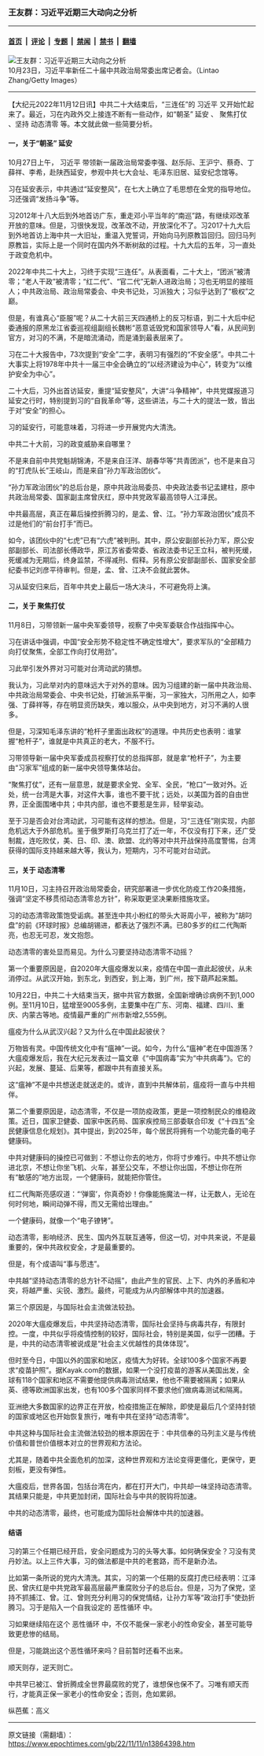 ### 王友群：习近平近期三大动向之分析

---

#### [首页](../../../..?n13864398) &nbsp;|&nbsp; [评论](../../../../../epoch-comment?n13864398) &nbsp;|&nbsp; [专题](../../../../../epoch-special?n13864398) &nbsp;|&nbsp; [禁闻](../../../../../epoch-news?n13864398) &nbsp;|&nbsp; [禁书](../../../../../books?n13864398) &nbsp;|&nbsp; [翻墙](https://github.com/gfw-breaker/nogfw/blob/master/README.md?n13864398)


<div><img alt="王友群：习近平近期三大动向之分析" class="attachment-djy_600_400 size-djy_600_400 wp-post-image" src="https://i.epochtimes.com/assets/uploads/2022/11/id13864400-aa7f75214ba41ac8f0664f3cdf6deede@1200x1200-600x400.jpg"/>
<div class="caption">
 10月23日，习近平率新任二十届中共政治局常委出席记者会。（Lintao Zhang/Getty Images）
</div></div><hr/><div class="post_content" id="artbody" itemprop="articleBody">
 <!-- article content begin -->
 <p>
  【大纪元2022年11月12日讯】中共二十大结束后，“三连任”的
  <ok href="https://www.epochtimes.com/gb/tag/%E4%B9%A0%E8%BF%91%E5%B9%B3.html">
   习近平
  </ok>
  又开始忙起来了。最近，习在内政外交上接连不断有一些动作，如“朝圣”
  <ok href="https://www.epochtimes.com/gb/tag/%E5%BB%B6%E5%AE%89.html">
   延安
  </ok>
  、
  <ok href="https://www.epochtimes.com/gb/tag/%E8%81%9A%E7%84%A6%E6%89%93%E4%BB%97.html">
   聚焦打仗
  </ok>
  、坚持
  <ok href="https://www.epochtimes.com/gb/tag/%E5%8A%A8%E6%80%81%E6%B8%85%E9%9B%B6.html">
   动态清零
  </ok>
  等。本文就此做一些简要分析。
 </p>
 <h4 style="font-weight: 400;">
  <strong>
   一，关于“朝圣”
   <ok href="https://www.epochtimes.com/gb/tag/%E5%BB%B6%E5%AE%89.html">
    延安
   </ok>
  </strong>
 </h4>
 <p style="font-weight: 400;">
  10月27日上午，
  <ok href="https://www.epochtimes.com/gb/tag/%E4%B9%A0%E8%BF%91%E5%B9%B3.html">
   习近平
  </ok>
  带领新一届政治局常委李强、赵乐际、王沪宁、蔡奇、丁薛祥、李希，赴陕西延安，参观中共七大会址、毛泽东旧居、延安纪念馆等。
 </p>
 <p style="font-weight: 400;">
  习在延安表示，中共通过“延安整风”，在七大上确立了毛思想在全党的指导地位。习还强调“发扬斗争”等。
 </p>
 <p style="font-weight: 400;">
  习2012年十八大后到外地首访广东，重走邓小平当年的“南巡”路，有继续邓改革开放的意味。但是，习很快发现，改革改不动，开放深化不了。习2017十九大后到外地首访上海中共一大旧址，重温入党誓词，开始向马列原教旨回归。回归马列原教旨，实际上是一个同时在国内外不断树敌的过程。十九大后的五年，习一直处于政变危机中。
 </p>
 <p style="font-weight: 400;">
  2022年中共二十大上，习终于实现“三连任”。从表面看，二十大上，“团派”被清零；“老人干政”被清零；“红二代”、“官二代”无新人进政治局；习也无明显的接班人；中共政治局、政治局常委会、中央书记处，习派独大；习似乎达到了“极权”之巅。
 </p>
 <p style="font-weight: 400;">
  但是，有谁真心“臣服”呢？从二十大前三天四通桥上的反习标语，到二十大后中纪委通报的原黑龙江省委巡视组副组长魏彬“恶意诋毁党和国家领导人”看，从民间到官方，对习的不满，不是暗流涌动，而是涌到最表层来了。
 </p>
 <p style="font-weight: 400;">
  习在二十大报告中，73次提到“安全”二字，表明习有强烈的“不安全感”。中共二十大事实上将1978年中共十一届三中全会确立的“以经济建设为中心”，转变为“以维护安全为中心”。
 </p>
 <p style="font-weight: 400;">
  二十大后，习外出首访延安，重提“延安整风”，大讲“斗争精神”，中共党媒报道习延安之行时，特别提到习的“自我革命”等，这些讲法，与二十大的提法一致，皆出于对“安全”的担心。
 </p>
 <p style="font-weight: 400;">
  习的延安行，可能意味着，习将进一步开展党内大清洗。
 </p>
 <p style="font-weight: 400;">
  中共二十大前，习的政变威胁来自哪里？
 </p>
 <p style="font-weight: 400;">
  不是来自前中共党魁胡锦涛，不是来自汪洋、胡春华等“共青团派”，也不是来自习的“打虎队长”王岐山，而是来自“孙力军政治团伙”。
 </p>
 <p style="font-weight: 400;">
  “孙力军政治团伙”的总后台是，原中共政治局委员、中央政法委书记孟建柱，原中共政治局常委、国家副主席曾庆红，原中共党政军最高领导人江泽民。
 </p>
 <p style="font-weight: 400;">
  中共最高层，真正在幕后操控折腾习的，是孟、曾、江。“孙力军政治团伙”成员不过是他们的“前台打手”而已。
 </p>
 <p style="font-weight: 400;">
  如今，该团伙中的“七虎”已有“六虎”被判刑。其中，原公安副部长孙力军，原公安部副部长、司法部长傅政华，原江苏省委常委、省政法委书记王立科，被判死缓，死缓减为无期后，终身监禁，不得减刑、假释。另有原公安部副部长、国家安全部纪委书记刘彦平待审判。但是，孟、曾、江决不会就此罢休。
 </p>
 <p style="font-weight: 400;">
  习从延安归来后，百年中共史上最后一场大决斗，不可避免将上演。
 </p>
 <h4 style="font-weight: 400;">
  <strong>
   二，关于
   <ok href="https://www.epochtimes.com/gb/tag/%E8%81%9A%E7%84%A6%E6%89%93%E4%BB%97.html">
    聚焦打仗
   </ok>
  </strong>
 </h4>
 <p style="font-weight: 400;">
  11月8日，习带领新一届中央军委领导，视察了中央军委联合作战指挥中心。
 </p>
 <p style="font-weight: 400;">
  习在讲话中强调，中国“安全形势不稳定性不确定性增大”，要求军队的“全部精力向打仗聚焦，全部工作向打仗用劲”。
 </p>
 <p style="font-weight: 400;">
  习此举引发外界对习可能对台湾动武的猜想。
 </p>
 <p style="font-weight: 400;">
  我认为，习此举对内的意味远大于对外的意味。因为习组建的新一届中共政治局、中共政治局常委会、中央书记处，打破派系平衡，习一家独大，习所用之人，如李强、丁薛祥等，存在明显资历缺失，难以服众，从中央到地方，对习不满的人很多。
 </p>
 <p style="font-weight: 400;">
  但是，习深知毛泽东讲的“枪杆子里面出政权”的道理。中共历史也表明：谁掌握“枪杆子”，谁就是中共真正的老大，不服不行。
 </p>
 <p style="font-weight: 400;">
  习带领导新一届中央军委成员视察打仗的总指挥部，就是拿“枪杆子”，为主要由“习家军”组成的新一届中央领导集体站台。
 </p>
 <p style="font-weight: 400;">
  “聚焦打仗”，还有一层意思，就是要求全党、全军、全民，“枪口”一致对外。近处，统一台湾是大事，对这件大事，谁也不要干扰；远处，以美国为首的自由世界，正全面围堵中共；中共内部，谁也不要惹是生非，轻举妄动。
 </p>
 <p style="font-weight: 400;">
  至于习是否会对台湾动武，习可能有这样的想法。但是，习“三连任”刚实现，内部危机远大于外部危机。鉴于俄罗斯打乌克兰打了近一年，不仅没有打下来，还广受制裁，连吃败仗，美、日、印、澳、欧盟、北约等对中共开战保持高度警惕，台湾获得的国际支持越来越大等，我认为，短期内，习不可能对台动武。
 </p>
 <h4 style="font-weight: 400;">
  <strong>
   三，关于
   <ok href="https://www.epochtimes.com/gb/tag/%E5%8A%A8%E6%80%81%E6%B8%85%E9%9B%B6.html">
    动态清零
   </ok>
  </strong>
 </h4>
 <p style="font-weight: 400;">
  11月10日，习主持召开政治局常委会，研究部署进一步优化防疫工作20条措施，强调“坚定不移贯彻动态清零总方针”，称采取更坚决果断措施攻坚。
 </p>
 <p style="font-weight: 400;">
  习的动态清零政策饱受诟病。甚至连中共小粉红的带头大哥周小平，被称为“胡叼盘”的前《环球时报》总编胡锡进，都表达了强烈不满。已80多岁的红二代陶斯亮，也忍无可忍，发文抱怨。
 </p>
 <p style="font-weight: 400;">
  动态清零的害处显而易见。为什么习要坚持动态清零不动摇？
 </p>
 <p style="font-weight: 400;">
  第一个重要原因是，自2020年大瘟疫爆发以来，疫情在中国一直此起彼伏，从未消停过。从武汉开始，到东北，到西安，到上海，到广州，按下葫芦起来瓢。
 </p>
 <p style="font-weight: 400;">
  10月22日，中共二十大结束当天，据中共官方数据，全国新增确诊病例不到1,000例。至11月10日，猛增至9005多例，主要集中在广东、河南、福建、四川、重庆、内蒙古等地。疫情最严重的广州市新增2,555例。
 </p>
 <p style="font-weight: 400;">
  瘟疫为什么从武汉兴起？又为什么在中国此起彼伏？
 </p>
 <p style="font-weight: 400;">
  万物皆有灵。中国传统文化中有“瘟神”一说。如今，为什么“瘟神”老在中国游荡？大瘟疫爆发后，我在大纪元发表过一篇文章《“中国病毒”实为“中共病毒”》。它的兴起，发展、蔓延、后果等，都跟中共有直接关系。
 </p>
 <p style="font-weight: 400;">
  这“瘟神”不是中共想送走就送走的。或许，直到中共解体前，瘟疫将一直与中共相伴。
 </p>
 <p style="font-weight: 400;">
  第二个重要原因是，动态清零，不仅是一项防疫政策，更是一项控制民众的维稳政策。近日，国家卫健委、国家中医药局、国家疾控局三部委联合印发《“十四五”全民健康信息化规划》。其中提出，到2025年，每个居民将拥有一个功能完备的电子健康码。
 </p>
 <p style="font-weight: 400;">
  中共对健康码的操控已可做到：不想让你去的地方，你将寸步难行。中共不想让你进北京，不想让你坐飞机、火车，甚至公交车，不想让你出国，不想让你在所有“敏感的”地方出现，一个健康码，就能把你管住。
 </p>
 <p style="font-weight: 400;">
  红二代陶斯亮感叹道：“‘弹窗’，你真奇妙！你像能施魔法一样，让无数人，无论在何时何地，瞬间动弹不得，而又无需给出理由。”
 </p>
 <p style="font-weight: 400;">
  一个健康码，就像一个“电子镣铐”。
 </p>
 <p style="font-weight: 400;">
  动态清零，影响经济、民生、国内外互联互通等，但这一切，对中共来说，不是最重要的，保中共政权安全，才是最重要的。
 </p>
 <p style="font-weight: 400;">
  但是，有个成语叫“事与愿违”。
 </p>
 <p style="font-weight: 400;">
  中共越“坚持动态清零的总方针不动摇”，由此产生的官民、上下、内外的矛盾和冲突，将越严重、尖锐、激烈。最终，可能成为从内部解体中共的加速器。
 </p>
 <p style="font-weight: 400;">
  第三个原因是，与国际社会主流做法较劲。
 </p>
 <p style="font-weight: 400;">
  2020年大瘟疫爆发后，中共坚持动态清零，国际社会坚持与病毒共存，有限封控。一度，中共似乎将疫情控制的较好，国际社会，特别是美国，似乎一团糟。于是，中共的动态清零被说成是“社会主义优越性的具体体现”。
 </p>
 <p style="font-weight: 400;">
  但时至今日，中国以外的国家和地区，疫情大为好转。全球100多个国家不再要求“疫苗护照”。据Kayak.com的数据，如果一个没打疫苗的游客从美国出发，全球有118个国家和地区不需要他提供病毒测试结果，他也不需要被隔离；如果从英、德等欧洲国家出发，也有100多个国家同样不要求他们做病毒测试和隔离。
 </p>
 <p style="font-weight: 400;">
  亚洲绝大多数国家的边界正在开放，检疫措施正在解除，即使是最后几个坚持封锁的国家或地区也开始恢复旅行，唯有中共在坚持“动态清零”。
 </p>
 <p style="font-weight: 400;">
  中共这种与国际社会主流做法较劲的根本原因在于：中共信奉的马列主义是与传统价值和普世价值根本对立的世界观和方法论。
 </p>
 <p style="font-weight: 400;">
  尤其是，随着中共全面危机的加深，这种世界观和方法论变得更僵化，更保守，更刻板，更没有弹性。
 </p>
 <p style="font-weight: 400;">
  大瘟疫后，世界各国，包括台湾在内，都在打开大门，中共却一味坚持动态清零。其结果只能是，中共更加封闭，国际社会与中共的脱钩将加速。
 </p>
 <p style="font-weight: 400;">
  中共的动态清零，最终，也可能成为国际社会解体中共的加速器。
 </p>
 <h4 style="font-weight: 400;">
  <strong>
   结语
  </strong>
 </h4>
 <p style="font-weight: 400;">
  习的第三个任期已经开启，安全问题成为习的头等大事。如何确保安全？习没有灵丹妙法。以上三件大事，习的做法都是中共的老套路，而不是新办法。
 </p>
 <p style="font-weight: 400;">
  比如第一条所说的党内大清洗。其实，习的第一个任期的反腐打虎已经表明：江泽民、曾庆红是中共党政军最高层最严重腐败分子的总后台。但是，习为了保党，坚持不抓捕江、曾。江、曾则充分利用习的保党情结，让孙力军等“政治打手”使劲折腾习。习于是陷入一个自我设定的
  <ok href="https://www.epochtimes.com/gb/tag/%E6%81%B6%E6%80%A7%E5%BE%AA%E7%8E%AF.html">
   恶性循环
  </ok>
  中。
 </p>
 <p style="font-weight: 400;">
  习如果继续陷在这个
  <ok href="https://www.epochtimes.com/gb/tag/%E6%81%B6%E6%80%A7%E5%BE%AA%E7%8E%AF.html">
   恶性循环
  </ok>
  中，不仅不能保一家老小的性命安全，甚至可能导致更悲惨的结局。
 </p>
 <p style="font-weight: 400;">
  但是，习能跳出这个恶性循环来吗？目前暂时还看不出来。
 </p>
 <p style="font-weight: 400;">
  顺天则存，逆天则亡。
 </p>
 <p style="font-weight: 400;">
  中共早已被江、曾折腾成全世界最腐败的党了，谁想保也保不了。习唯有顺天而行，才能真正保一家老小的性命安全；否则，危如累卵。
 </p>
 <p style="font-weight: 400;">
  纵芭蕉：高义
 </p>
 <!-- article content end -->
 <div id="below_article_ad">
 </div>
</div>


---

原文链接（需翻墙）：https://www.epochtimes.com/gb/22/11/11/n13864398.htm